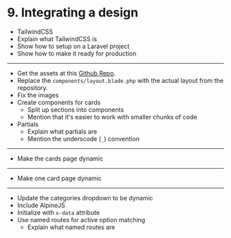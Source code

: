 # 9. Integrating a design

- TailwindCSS
- Explain what TailwindCSS is
- Show how to setup on a Laravel project
- Show how to make it ready for production

---

- Get the assets at this [Github Repo](https://github.com/laracasts/Laravel-From-Scratch-HTML-CSS).
- Replace the `components/layout.blade.php` with the actual layout from the repository.
- Fix the images
- Create components for cards
  - Split up sections into components
  - Mention that it's easier to work with smaller chunks of code
- Partials
  - Explain what partials are
  - Mention the underscode (`_`) convention

---

- Make the cards page dynamic

---

- Make one card page dynamic

---

- Update the categories dropdown to be dynamic
- Include AlpineJS
- Initialize with `x-data` attribute
- Use named routes for active option matching
  - Explain what named routes are
